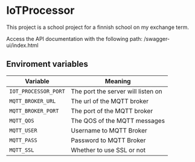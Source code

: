 # IoTProcessor
This project is a school project for a finnish school on my exchange term.

Access the API documentation with the following path: /swagger-ui/index.html

## Enviroment variables
| Variable | Meaning |
| --- | --- |
| `IOT_PROCESSOR_PORT` | The port the server will listen on |
| `MQTT_BROKER_URL` | The url of the MQTT broker |
| `MQTT_BROKER_PORT` | The port of the MQTT broker |
| `MQTT_QOS` | The QOS of the MQTT messages |
| `MQTT_USER` |  Username to MQTT Broker |
| `MQTT_PASS` | Password to MQTT Broker | 
| `MQTT_SSL` | Whether to use SSL or not |
